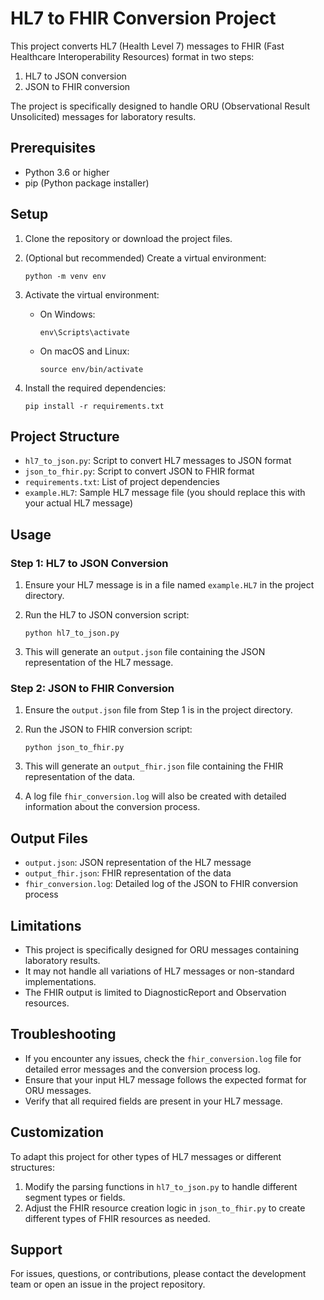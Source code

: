 # HL7 to FHIR Conversion Project

This project converts HL7 (Health Level 7) messages to FHIR (Fast Healthcare Interoperability Resources) format in two steps:
1. HL7 to JSON conversion
2. JSON to FHIR conversion

The project is specifically designed to handle ORU (Observational Result Unsolicited) messages for laboratory results.

## Prerequisites

- Python 3.6 or higher
- pip (Python package installer)

## Setup

1. Clone the repository or download the project files.

2. (Optional but recommended) Create a virtual environment:
   ```
   python -m venv env
   ```

3. Activate the virtual environment:
   - On Windows:
     ```
     env\Scripts\activate
     ```
   - On macOS and Linux:
     ```
     source env/bin/activate
     ```

4. Install the required dependencies:
   ```
   pip install -r requirements.txt
   ```

## Project Structure

- `hl7_to_json.py`: Script to convert HL7 messages to JSON format
- `json_to_fhir.py`: Script to convert JSON to FHIR format
- `requirements.txt`: List of project dependencies
- `example.HL7`: Sample HL7 message file (you should replace this with your actual HL7 message)

## Usage

### Step 1: HL7 to JSON Conversion

1. Ensure your HL7 message is in a file named `example.HL7` in the project directory.

2. Run the HL7 to JSON conversion script:
   ```
   python hl7_to_json.py
   ```

3. This will generate an `output.json` file containing the JSON representation of the HL7 message.

### Step 2: JSON to FHIR Conversion

1. Ensure the `output.json` file from Step 1 is in the project directory.

2. Run the JSON to FHIR conversion script:
   ```
   python json_to_fhir.py
   ```

3. This will generate an `output_fhir.json` file containing the FHIR representation of the data.

4. A log file `fhir_conversion.log` will also be created with detailed information about the conversion process.

## Output Files

- `output.json`: JSON representation of the HL7 message
- `output_fhir.json`: FHIR representation of the data
- `fhir_conversion.log`: Detailed log of the JSON to FHIR conversion process

## Limitations

- This project is specifically designed for ORU messages containing laboratory results.
- It may not handle all variations of HL7 messages or non-standard implementations.
- The FHIR output is limited to DiagnosticReport and Observation resources.

## Troubleshooting

- If you encounter any issues, check the `fhir_conversion.log` file for detailed error messages and the conversion process log.
- Ensure that your input HL7 message follows the expected format for ORU messages.
- Verify that all required fields are present in your HL7 message.

## Customization

To adapt this project for other types of HL7 messages or different structures:
1. Modify the parsing functions in `hl7_to_json.py` to handle different segment types or fields.
2. Adjust the FHIR resource creation logic in `json_to_fhir.py` to create different types of FHIR resources as needed.

## Support

For issues, questions, or contributions, please contact the development team or open an issue in the project repository.